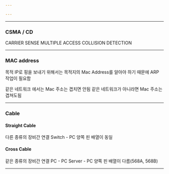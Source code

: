```yaml
---

---
```


---
### CSMA / CD

CARRIER SENSE
MULTIPLE ACCESS
COLLISION DETECTION

---
### MAC address

목적 IP로 핑을 보내기 위해서는 목적지의 Mac Address를 알아야 하기 때문에 ARP 작업이 필요함

같은 네트워크 에서는 Mac 주소는 겹치면 안됨
같은 네트워크가 아니라면 Mac 주소는 겹쳐도됨

---
### Cable

#### Straight Cable
다른 종류의 장비간 연결
Switch - PC
양쪽 핀 배열이 동일

#### Cross Cable
같은 종류의 장비간 연결
PC - PC
Server - PC
양쪽 핀 배열이 다름(568A, 568B)


----
